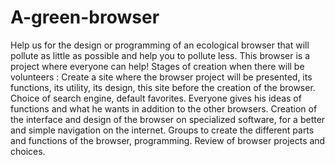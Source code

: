 # A-green-browser
Help us for the design or programming of an ecological browser that will pollute as little as possible and help you to pollute less. This browser is a project where everyone can help! Stages of creation when there will be volunteers :  Create a site where the browser project will be presented, its functions, its utility, its design, this site before the creation of the browser. Choice of search engine, default favorites. Everyone gives his ideas of functions and what he wants in addition to the other browsers. Creation of the interface and design of the browser on specialized software, for a better and simple navigation on the internet. Groups to create the different parts and functions of the browser, programming. Review of browser projects and choices.
